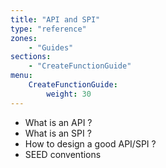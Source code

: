 ```yaml
---
title: "API and SPI"
type: "reference"
zones:
    - "Guides"
sections:
    - "CreateFunctionGuide"
menu:
    CreateFunctionGuide:
        weight: 30
---
```


* What is an API ?
* What is an SPI ?
* How to design a good API/SPI ?
* SEED conventions